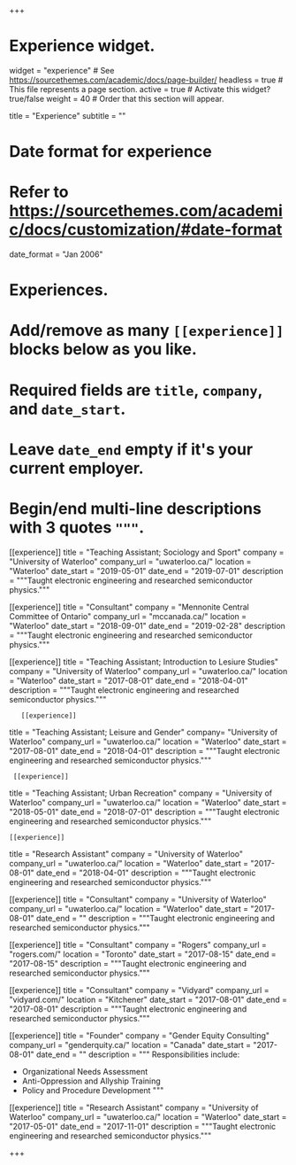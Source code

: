 +++
# Experience widget.
widget = "experience"  # See https://sourcethemes.com/academic/docs/page-builder/
headless = true  # This file represents a page section.
active = true  # Activate this widget? true/false
weight = 40  # Order that this section will appear.

title = "Experience"
subtitle = ""

# Date format for experience
#   Refer to https://sourcethemes.com/academic/docs/customization/#date-format
date_format = "Jan 2006"

# Experiences.
#   Add/remove as many `[[experience]]` blocks below as you like.
#   Required fields are `title`, `company`, and `date_start`.
#   Leave `date_end` empty if it's your current employer.
#   Begin/end multi-line descriptions with 3 quotes `"""`.
  
  [[experience]]
  title = "Teaching Assistant; Sociology and Sport"
  company = "University of Waterloo"
  company_url = "uwaterloo.ca/"
  location = "Waterloo"
  date_start = "2019-05-01"
  date_end = "2019-07-01"
  description = """Taught electronic engineering and researched semiconductor physics."""
       
  [[experience]]
  title = "Consultant"
  company = "Mennonite Central Committee of Ontario"
  company_url = "mccanada.ca/"
  location = "Waterloo"
  date_start = "2018-09-01"
  date_end = "2019-02-28"
  description = """Taught electronic engineering and researched semiconductor physics."""
  
  [[experience]]
  title = "Teaching Assistant; Introduction to Lesiure Studies"
  company = "University of Waterloo"
  company_url = "uwaterloo.ca/"
  location = "Waterloo"
  date_start = "2017-08-01"
  date_end = "2018-04-01"
  description = """Taught electronic engineering and researched semiconductor physics."""
       
       [[experience]]
  title = "Teaching Assistant; Leisure and Gender"
  company= "University of Waterloo"
  company_url = "uwaterloo.ca/"
  location = "Waterloo"
  date_start = "2017-08-01"
  date_end = "2018-04-01"
  description = """Taught electronic engineering and researched semiconductor physics.""" 
     
     [[experience]]
  title = "Teaching Assistant; Urban Recreation"
  company = "University of Waterloo"
  company_url = "uwaterloo.ca/"
  location = "Waterloo"
  date_start = "2018-05-01"
  date_end = "2018-07-01"
  description = """Taught electronic engineering and researched semiconductor physics."""
  
    [[experience]]
  title = "Research Assistant"
  company = "University of Waterloo"
  company_url = "uwaterloo.ca/"
  location = "Waterloo"
  date_start = "2017-08-01"
  date_end = "2018-04-01"
  description = """Taught electronic engineering and researched semiconductor physics."""
  
  [[experience]]
  title = "Consultant"
  company = "University of Waterloo"
  company_url = "uwaterloo.ca/"
  location = "Waterloo"
  date_start = "2017-08-01"
  date_end = ""
  description = """Taught electronic engineering and researched semiconductor physics."""
  
  [[experience]]
  title = "Consultant"
  company = "Rogers"
  company_url = "rogers.com/"
  location = "Toronto"
  date_start = "2017-08-15"
  date_end = "2017-08-15"
  description = """Taught electronic engineering and researched semiconductor physics."""
  
  [[experience]]
  title = "Consultant"
  company = "Vidyard"
  company_url = "vidyard.com/"
  location = "Kitchener"
  date_start = "2017-08-01"
  date_end = "2017-08-01"
  description = """Taught electronic engineering and researched semiconductor physics."""
  
  [[experience]]
  title = "Founder"
  company = "Gender Equity Consulting"
  company_url = "genderquity.ca/"
  location = "Canada"
  date_start = "2017-08-01"
  date_end = ""
  description = """
  Responsibilities include:
  
  * Organizational Needs Assessment
  * Anti-Oppression and Allyship Training
  * Policy and Procedure Development
  """
  
  [[experience]]
  title = "Research Assistant"
  company = "University of Waterloo"
  company_url = "uwaterloo.ca/"
  location = "Waterloo"
  date_start = "2017-05-01"
  date_end = "2017-11-01"
  description = """Taught electronic engineering and researched semiconductor physics."""

+++
